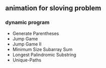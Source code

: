 ## animation for sloving problem

### dynamic program

+ Generate Parentheses
+ Jump Game
+ Jump Game II
+ Minimum Size Subarray Sum
+ Longest Palindromic Substring
+ Unique-Paths
